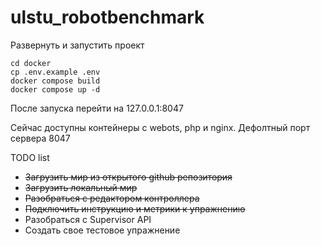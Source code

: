 # ulstu_robotbenchmark

Развернуть и запустить проект
~~~
cd docker
cp .env.example .env
docker compose build
docker compose up -d
~~~
После запуска перейти на 127.0.0.1:8047

Сейчас доступны контейнеры с webots, php и nginx. Дефолтный порт сервера 8047

TODO list
- ~~Загрузить мир из открытого github репозитория~~
- ~~Загрузить локальный мир~~
- ~~Разобраться с редактором контроллера~~
- ~~Подключить инструкцию и метрики к упражнению~~
- Разобраться с Supervisor API
- Создать свое тестовое упражнение